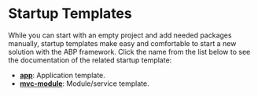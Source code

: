 ﻿# Startup Templates

While you can start with an empty project and add needed packages manually, startup templates make easy and comfortable to start a new solution with the ABP framework. Click the name from the list below to see the documentation of the related startup template:

* [**app**](Application.md): Application template.
* [**mvc-module**](Mvc-Module.md): Module/service template.



